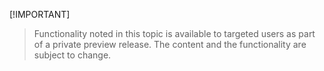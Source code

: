  [!IMPORTANT]
> Functionality noted in this topic is available to targeted users as part of a private preview release. The content and the functionality are subject to change. 
